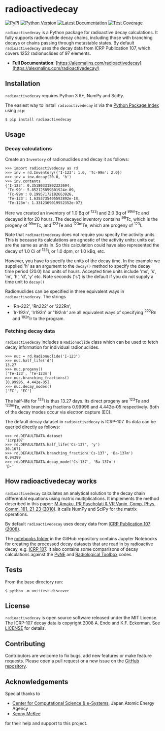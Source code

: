 # radioactivedecay

[![PyPI](https://img.shields.io/pypi/v/radioactivedecay)](https://pypi.org/project/radioactivedecay/)
[![Python Version](https://img.shields.io/pypi/pyversions/radioactivedecay)](https://pypi.org/project/radioactivedecay/)
[![Latest Documentation](https://img.shields.io/badge/docs-latest-brightgreen)](https://alexmalins.com/radioactivedecay/)
[![Test Coverage](https://codecov.io/gh/alexmalins/radioactivedecay/branch/master/graph/badge.svg)](https://codecov.io/gh/alexmalins/radioactivedecay)

``radioactivedecay`` is a Python package for radioactive decay calculations.
It fully supports radionuclide decay chains, including those with branching
decays or chains passing through metastable states. By default
``radioactivedecay`` uses the decay data from ICRP Publication 107, which
covers 1252 radionuclides of 97 elements.

- **Full Documentation**: [https://alexmalins.com/radioactivedecay](https://alexmalins.com/radioactivedecay/)


## Installation

``radioactivedecay`` requires Python 3.6+, NumPy and SciPy.

The easiest way to install ``radioactivedecay`` is via the
[Python Package Index](https://pypi.org/project/radioactivedecay/) using `pip`:

```console
$ pip install radioactivedecay
```


## Usage

### Decay calculations
Create an `Inventory` of radionuclides and decay it as follows:

```pycon
>>> import radioactivedecay as rd
>>> inv = rd.Inventory({'I-123': 1.0, 'Tc-99m': 2.0})
>>> inv = inv.decay(20.0, 'h')
>>> inv.contents
{'I-123': 0.35180331802323694,
 'Tc-99': 5.852125859801924e-09,
 'Tc-99m': 0.19957172182663926,
 'Te-123': 1.6353735405592892e-18,
 'Te-123m': 1.3312369019952352e-07}
```

Here we created an inventory of 1.0 Bq of <sup>123</sup>I and 2.0 Bq of
<sup>99m</sup>Tc and decayed it for 20 hours. The decayed inventory contains
<sup>99</sup>Tc, which is the progeny of <sup>99m</sup>Tc, and 
<sup>123</sup>Te and <sup>123m</sup>Te, which are progeny of <sup>123</sup>I.

Note that ``radioactivedecay`` does not require you specify the activity units.
This is because its calculations are agnostic of the activity units: units out
are the same as units in. So this calculation could have also represented the
decay of 1.0 Ci of <sup>123</sup>I, or 1.0 dpm, or 1.0 kBq, etc.

However, you have to specify the units of the decay time. In the example we
supplied 'h' as an argument to the `decay()` method to specify the decay time
period (20.0) had units of hours. Accepted time units include 'ms', 's', 'm',
'h', 'd', 'y' etc. Note seconds ('s') is the default if you do not supply a
time unit to `decay()`

Radionuclides can be specified in three equivalent ways in
``radioactivedecay``. The strings
* 'Rn-222', 'Rn222' or '222Rn',
* 'Ir-192n', 'Ir192n' or '192nIr'
are all equivalent ways of specifying <sup>222</sup>Rn and <sup>192n</sup>Ir to
the program.


### Fetching decay data
``radioactivedecay`` includes a `Radionuclide` class which can be used to fetch
decay information for individual radionuclides.

```pycon
>>> nuc = rd.Radionuclide('I-123')
>>> nuc.half_life('d')
13.27
>>> nuc.progeny()
['Te-123', 'Te-123m']
>>> nuc.branching_fractions()
[0.99996, 4.442e-05]
>>> nuc.decay_modes()
['EC', 'EC']
```

The half-life for <sup>123</sup>I is thus 13.27 days. Its direct progeny
are <sup>123</sup>Te and <sup>123m</sup>Te, with branching fractions 0.99996
and 4.442e-05 respectively. Both of the decay modes occur via electron capture
(EC).

The default decay dataset in ``radioactivedecay``  is ICRP-107. Its data can be
queried directly as follows:

```pycon
>>> rd.DEFAULTDATA.dataset
'icrp107'
>>> rd.DEFAULTDATA.half_life('Cs-137', 'y')
30.1671
>>> rd.DEFAULTDATA.branching_fraction('Cs-137', 'Ba-137m')
0.94399
>>> rd.DEFAULTDATA.decay_mode('Cs-137', 'Ba-137m')
'β-'
```

## How radioactivedecay works

``radioactivedecay`` calculates an analytical solution to the decay chain
differential equations using matrix multiplications. It implements the
method described in this paper:
[M Amaku, PR Pascholati & VR Vanin, Comp. Phys. Comm. 181, 21-23 (2010)](https://doi.org/10.1016/j.cpc.2009.08.011).
It calls NumPy and SciPy for the matrix operations.

By default ``radioactivedecay`` uses decay data from
[ICRP Publication 107 (2008)](https://journals.sagepub.com/doi/pdf/10.1177/ANIB_38_3).

The [notebooks folder](https://github.com/alexmalins/radioactivedecay/tree/main/notebooks)
in the GitHub repository contains Jupyter Notebooks for creating the processed
decay datasets that are read in by radioactive decay, e.g.
[ICRP 107](https://github.com/alexmalins/radioactivedecay/tree/main/notebooks/icrp107_dataset/icrp107_dataset.ipynb).
It also contains some comparisons of decay calculations against the
[PyNE](https://github.com/alexmalins/radioactivedecay/tree/main/notebooks/comparisons/pyne/rd_pyne_truncated_compare.ipynb)
and
[Radiological Toolbox](https://github.com/alexmalins/radioactivedecay/tree/main/notebooks/comparisons/radiological_toolbox/radiological_toolbox_compare.ipynb)
codes.


## Tests

From the base directory run:

```console
$ python -m unittest discover
```


## License

``radioactivedecay`` is open source software released under the MIT License. The
ICRP-107 decay data is copyright 2008 A. Endo and K.F. Eckerman. See
[LICENSE](https://github.com/alexmalins/radioactivedecay/blob/main/LICENSE) for
details. 


## Contributing

Contributors are welcome to fix bugs, add new features or make feature 
requests. Please open a pull request or a new issue on the
[GitHub repository](https://github.com/alexmalins/radioactivedecay).


## Acknowledgements

Special thanks to
* [Center for Computational Science & e-Systems](https://ccse.jaea.go.jp/index_eng.html),
Japan Atomic Energy Agency
* [Kenny McKee](https://github.com/Rolleroo)

for their help and support to this project.
